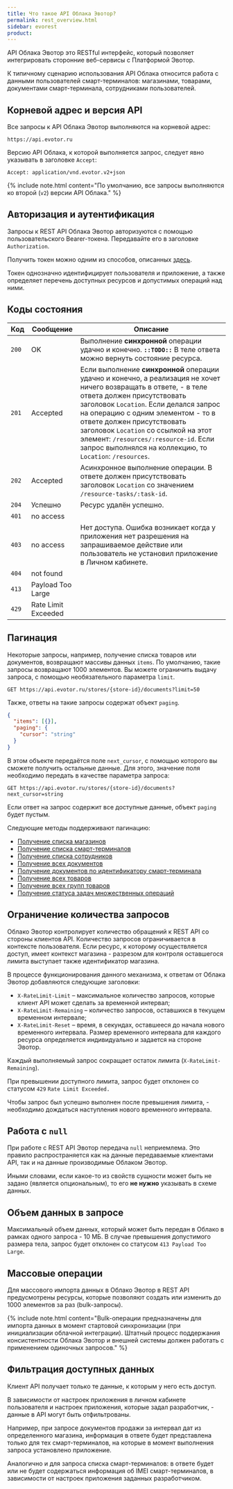 ```yaml
---
title: Что такое API Облака Эвотор?
permalink: rest_overview.html
sidebar: evorest
product:
---
```


API Облака Эвотор это RESTful интерфейс, который позволяет интегрировать сторонние веб-сервисы с Платформой Эвотор.

К типичному сценарию использования API Облака относится работа с данными пользователей смарт-терминалов: магазинами, товарами, документами смарт-терминала, сотрудниками пользователей.

## Корневой адрес и версия API

Все запросы к API Облака Эвотор выполняются на корневой адрес:

```
https://api.evotor.ru
```

Версию API Облака, к которой выполняется запрос, следует явно указывать в заголовке `Accept`:

```
Accept: application/vnd.evotor.v2+json
```

{% include note.html content="По умолчанию, все запросы выполняются ко второй (`v2`) версии API Облака." %}

## Авторизация и аутентификация

Запросы к REST API Облака Эвотор авторизуются с помощью пользовательского Bearer-токена. Передавайте его в заголовке `Authorization`.

Получить токен можно одним из способов, описанных [здесь](/doc_authorization.html).

Токен однозначно идентифицирует пользователя и приложение, а также определяет перечень доступных ресурсов и допустимых операций над ними.

## Коды состояния

Код  | Сообщение  | Описание
-----|------------|---------
`200`| OK         |  Выполнение **синхронной** операции удачно и конечно. __`::TODO::`__ В теле ответа можно вернуть состояние ресурса.
`201`| Accepted   |  Если выполнение **синхронной** операции удачно и конечно, а реализация не хочет ничего возвращать в ответе, - в теле ответа должен присутствовать заголовок `Location`. Если делался запрос на операцию с одним элементом - то в ответе должен присутствовать заголовок `Location` со ссылкой на этот элемент: `/resources/:resource-id`. Если запрос выполнялся на коллекцию, то `Location`: `/resources`.
`202`| Accepted   |  Асинхронное выполнение операции. В ответе должен присутствовать заголовок `Location` со значением `/resource-tasks/:task-id`.
`204`| Успешно    |  Ресурс удалён успешно.
`401`| no access  |  
`403`| no access  |  Нет доступа. Ошибка возникает когда у приложения нет разрешения на запрашиваемое действие или пользователь не установил приложение в Личном кабинете.
`404`| not found  |  
`413`| Payload Too Large    |  
`429`| Rate Limit Exceeded    |  

## Пагинация

Некоторые запросы, например, получение списка товаров или документов, возвращают массивы данных `items`. По умолчанию, такие запросы возвращают 1000 элементов. Вы можете ограничить выдачу запроса, с помощью необязательного параметра `limit`.

```shell
GET https://api.evotor.ru/stores/{store-id}/documents?limit=50
```

Также, ответы на такие запросы содержат объект `paging`.

```json
{
  "items": [{}],
  "paging": {
    "cursor": "string"
  }
}
```

В этом объекте передаётся поле `next_cursor`, с помощью которого вы сможете получить остальные данные. Для этого, значение поля необходимо передать в качестве параметра запроса:

```shell
GET https://api.evotor.ru/stores/{store-id}/documents?next_cursor=string
```

Если ответ на запрос содержит все доступные данные, объект `paging` будет пустым.

Следующие методы поддерживают пагинацию:

* [Получение списка магазинов](./rest_stores.html#Получить-список-магазинов)
* [Получение списка смарт-терминалов](./rest_smart_terminals.html#Получить-список-смарт-терминалов)
* [Получение списка сотрудников](./rest_employees.html#Получить-список-сотрудников)
* [Получение всех документов](./rest_documents.html#Получить-список-документов)
* [Получение документов по идентификатору смарт-терминала](./rest_documents.html#Получить-список-документов-по-идентификатору-смарт-терминала)
* [Получение всех товаров](./rest_products.html#Получить-все-товары)
* [Получение всех групп товаров](./rest_products_groups.html#Получить-все-группы)
* [Получение статуса задач множественных операций](./rest_bulk_tasks.html#Получить-информацию-о-состоянии-задач)


## Ограничение количества запросов

Облако Эвотор контролирует количество обращений к REST API со стороны клиентов API. Количество запросов ограничивается в контексте пользователя. Если ресурс, к которому осуществляется доступ, имеет контекст магазина - разрезом для контроля оставшегося лимита выступает также идентификатор магазина.

В процессе функционирования данного механизма, к ответам от Облака Эвотор добавляются следующие заголовки:

* `X-RateLimit-Limit` – максимальное количество запросов, которые клиент API может сделать за временной интервал;
* `X-RateLimit-Remaining` – количество запросов, оставшихся в текущем временном интервале;
* `X-RateLimit-Reset` – время, в секундах, оставшееся до начала нового временного интервала.
Размер временного интервала для каждого ресурса определяется индивидуально и задается на стороне Эвотор.

Каждый выполняемый запрос сокращает остаток лимита (`X-RateLimit-Remaining`).

При превышении доступного лимита, запрос будет отклонен со статусом `429` `Rate Limit Exceeded.`

Чтобы запрос был успешно выполнен после превышения лимита, - необходимо дождаться наступления нового временного интервала.

## Работа с `null`
При работе с REST API Эвотор передача `null` неприемлема. Это правило распространяется как на данные передаваемые клиентами API, так и на данные производимые Облаком Эвотор.

Иными словами, если какое-то из свойств сущности может быть не задано (является опциональным), то его **не нужно** указывать в схеме данных.

## Объем данных в запросе
Максимальный объем данных, который может быть передан в Облако в рамках одного запроса - 10 МБ. В случае превышения допустимого размера тела, запрос будет отклонен со статусом `413 Payload Too Large`.

## Массовые операции
Для массового импорта данных в Облако Эвотор в REST API предусмотрены ресурсы, которые позволяют создать или изменить до 1000 элементов за раз (bulk-запросы).

{% include note.html content="Bulk-операции предназначены для импорта данных в момент стартовой синхронизации (при инициализации облачной интеграции).
Штатный процесс поддержания консистентности Облака Эвотор и внешней системы должен работать с применением одиночных запросов." %}

## Фильтрация доступных данных
Клиент API получает только те данные, к которым у него есть доступ.

В зависимости от настроек приложения в личном кабинете пользователя и настроек приложения, которые задал разработчик, - данные в API могут быть отфильтрованы.

Например, при запросе документов продажи за интервал дат из определенного магазина, информация в ответе будет представлена только для тех смарт-терминалов, на которые в момент выполнения запроса установлено приложение.

Аналогично и для запроса списка смарт-терминалов: в ответе будет или не будет содержаться информация об IMEI смарт-терминалов, в зависимости от настроек приложения заданных разработчиком.
